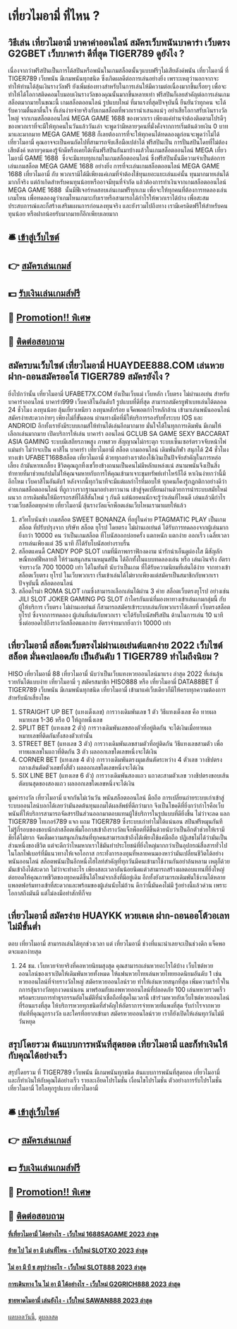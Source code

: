 # เที่ยวไมอามี่ ที่ไหน ?
## วิธีเล่น เที่ยวไมอามี่ บาคาค่าออนไลน์ สมัครเว็บพนันบาคาร่า เว็บตรง G2GBET เว็บบาคาร่า ดีที่สุด TIGER789 ดูยังไง ?
เนื่องจากว่าฟรีสปินเป็นการได้สปินหรือพนันในเกมสล็อตนั้นๆแบบฟรีๆไม่เสียตังค์พนัน เที่ยวไมอามี่ ที่ TIGER789 เว็บพนัน มีเกมพนันทุกชนิด ซึ่งเกิดผลดีต่อการเล่นอย่างยิ่ง เพราะเหตุว่านอกจากจะทำให้ท่านได้ลุ้นเงินรางวัลฟรี ยังเพิ่มช่องทางสำหรับในการเล่นให้มีความต่อเนื่องมากขึ้นเรื่อยๆ เพื่อจะทำให้ได้โอกาสติดคอมโบมอบเงินรางวัลของคุณนั้นมากขึ้นหลายเท่า ฟรีสปินก็เลยสำคัญต่อการเล่นเกมสล็อตมากมายในขณะนี้ เกมสล็อตออนไลน์ รูปแบบใหม่ ที่มาแรงที่สุดปัจจุบันนี้ ยืนยันว่าทุกคน จะได้รับความตื่นตาตื่นใจ ที่เล่นง่ายจ่ายจริงกับเกมสล็อตที่พวกเรานำเสนอแน่ๆ อย่าเสียโอกาสรับเงินรางวัลใหญ่ จากเกมสล็อตออนไลน์ MEGA GAME 1688 ของพวกเรา
เพียงแค่ท่านจำต้องติดตามโปรดีๆ ของพวกเราที่จะมีให้ทุกคนในวันแล้ววันเล่า จะพูดว่ามีหลายๆคนที่มั่งคั่งจากการเริ่มต้นด้วยเงิน 0 บาทมาและมากมาย MEGA GAME 1688 ก็เลยต้องการที่จะให้ทุกคนได้ทดลองดูก่อนจะพูดว่าไม่ได้ เที่ยวไมอามี่ คุณอาจจะเป็นคนถัดไปที่สามารถจับเสือมือเปล่าได้ ฟรีสปินเป็น การปั่นสปินโดยที่ไม่ต้องเสียตังค์ หลายๆคนคงรู้จักดีหรือเคยได้เห็นฟรีสปินกันมาบ้างแล้วในเกมสล็อตออนไลน์ MEGA เที่ยวไมอามี่ GAME 1688  ซึ่งจะมีแทบทุกเกมในเกมสล็อตออนไลน์ ซึ่งฟรีสปินนั้นมีความจำเป็นต่อการเล่นเกมสล็อต MEGA GAME 1688 อย่างยิ่ง
การที่จะเล่นเกมสล็อตออนไลน์ MEGA GAME 1688 เที่ยวไมอามี่ กับ พวกเรามิได้มีเพียงแค่เกมที่จำต้องใช้ทุนเยอะแยะเล่นแค่นั้น ทุนมากมายเล่นได้มากก็จริง แต่ถ้าเกิดสำหรับคนทุนน้อยหรืออาจมีทุนที่จำกัด แล้วต้องการทำเงินจากเกมสล็อตออนไลน์ MEGA GAME 1688  นั้นมีฟีเจอร์ทดสอบเล่นเกมฟรีทุกเกม เพื่อจะให้ทุกคนที่ต้องการทดลองเล่นเกมไหน เพื่อทดลองดูว่าเกมไหนเกมาะกับเราหรือสามารถได้กำไรให้พวกเราได้บ้าง เพื่อสะสมประสบการณ์และก็สร้างเสริมแผนการก่อนลงทุนจริง และยังรวมไปถึงทาง เรามีเครดิตฟรีให้สำหรับคนทุนน้อย หรือฝากน้อยรับมากมายก็อีกเพียบเลยมาก

## 🛎 [เข้าสู่เว็บไซต์](https://bit.ly/3SdLNi2)
## 👉 [สมัครเล่นเกมส์](https://bit.ly/3SdLNi2)
## 💵 [รับเงินเล่นเกมส์ฟรี](https://bit.ly/3dyRKHj)
## 👑 [Promotion!! พิเศษ](https://bit.ly/3dyRKHj)
## 📱 [ติดต่อสอบถาม](https://bit.ly/3dyRKHj)

## สมัครบนเว็บไซต์ เที่ยวไมอามี่ HUAYDEE888.COM เล่นหวยฝาก-ถอนสมัครออโต้ TIGER789 สมัครยังไง ?
ยิ่งไปกว่านั้น เที่ยวไมอามี่ UFABET7X.COM ยังเป็นเว็บแม่ เว็บหลัก เว็บตรง ไม่ผ่านเอเย่น สำหรับ บาคาร่าออนไลน์ บาคาร่า999 เว็บคาสิโนอันดับ1 รูปแบบที่ดีที่สุด สามารถสมัครยูฟ่าเบทเล่นได้ตลอด 24 ชั่วโมง ลงทุนน้อย ลุ้นเยี่ยวเหนียว ลงทุนหลักร้อย แจ็คพอตกำไรหลักล้าน เข้ามาเล่นพนันออนไลน์ สมัครง่ายสะดวกง่ายๆ เพียงไม่กี่ขั้นตอน ผ่านทางมือที่มีให้บริการรองรับทั้งระบบ IOS และ ANDROID อีกทั้งเรายังมีระบบเกมส์ให้ท่านได้เล่นอีกมากมาย มั่นใจได้ในทุกการเดิมพัน มีเกมให้เลือกเล่นมากมาย เปิดบริการให้เล่น บาคาร่า ออนไลน์ GCLUB SA GAME SEXY BACCARAT ASIA GAMING ระบบมีเสถียรภาพสูง ภาพสวย สัญญาณไม่กระตุก ระบบเซ็นเซอร์ตรวจจับหน้าไพ่แม่นยำ ไม่ว่าจะเป็น คาสิโน บาคาร่า เที่ยวไมอามี่ สล็อต เกมออนไลน์ เดิมพันกีฬา สนุกได้ 24 ชั่วโมง ทางเข้า UFABET1688สล็อต เที่ยวไมอามี่ ด้วยทุกอย่างเราต้องใช้เงินเป็นปัจจัยสำคัญในการหล่อเลี้ยง ถ้ามันหายเกลี้ยง ชีวิตคุณถูกทิ้งเขวี้ยงข้างถนนเป็นคนไม่มีหลักแหล่งแน่ สนามพนันจึงเป็นสิ่งท้าทายที่มาช่วยแก้ปมไม่ให้คุณจมหายกับการให้คุณเข้ามาเจาะขุมทรัพย์เท่าไหร่ก็ได้ หาเงินง่ายกว่านี้มีอีกไหม เว็บคาสิโนอันดับ1 หลังจากนี้ทุกวินาทีจะมีแต่ผลกำไรที่มอบให้ ทุกคนก็คงรู้กฎกติกาอย่างดีว่า ค่ายเกมสล็อตออนไลน์ ที่ถูกวางรากฐานมาอย่างยาวนาน เข้าสู่จุดเปลี่ยนผ่านด้วยการนำระบบสมัยใหม่ผนวก การเดิมพันให้มีอรรถรสที่ได้สีสันใหม่ ๆ กันดี แต่น้อยคนนักจะรู้ว่าเล่นที่ไหนดี เล่นแล้วมีกำไร รวมเว็บสล็อตทุกค่าย เที่ยวไมอามี่ ลุ้นรางวัลแจ๊กพ็อตเล่นเว็บไหนเรามาเผยให้แล้ว
1. สวีทโบนันซ่า เกมสล็อต SWEET BONANZA ที่อยู่ในค่าย PTAGMATIC PLAY เป็นเกมสล็อต ที่ปรับปรุงจาก บริษัท สล็อต ยุโรป โดยตรง ไม่ผ่านเอเย่นต์ ได้รับการทดลองจากผู้เล่นมากยิ่งกว่า 10000 คน ว่าเป็นเกมสล็อต ที่โบนัสออกบ่อยครั้ง แตกหนัก แตกง่าย ออกเร็ว เฉลี่ยเวลาการเล่นเพียงแต่ 35 นาที ก็ได้รับโบนัสอย่างราบรื่น
2. สล็อตแคนดี้ CANDY POP SLOT เกมที่มีภาพกราฟิกงดงาม น่ารักน่าเอ็นดูผ่องใส มีสัญลักษณืทอฟฟี่หลายสี ให้ร่วมสนุกสนานหมุนสปิน ได้อีกทั้งในแบบทดลองเล่น หรือ เล่นเงินจริง อัตราจ่ายรางวัล 700 10000 เท่า ได้ในทันที นับว่าเป็นเกม ที่ได้รับความนิยมที่เล่นได้ง่าย จากทางเข้า สล็อตเว็บตรง ยุโรป ในเว็บพวกเรา เริ่มเข้าเล่นได้ไม่ยากเพียงแต่สมัครเป็นสมาชิกกับพวกเราปัจจุบันนี้ สล็อตออนไลน์
3. สล็อตโรม่า ROMA SLOT เกมซึ่งสามารถเลือกเล่นได้ผ่าน 3 ค่าย สล็อตเว็บตรงยุโรป อย่างเช่น JILI SLOT JOKER GAMING PG SLOT ถ้าใครกันแน่ที่มองหาทางเข้าเล่นเกมกลุ่มนี้ กับ ผู้ให้บริการ เว็บตรง ไม่ผ่านเอเย่นต์ ก็สามารถสมัครเข้าระบบเล่นกับพวกเราได้เลยที่ เว็บตรงสล็อตยุโรป ซึ่งจากการทดลอง ผู้เล่นที่เล่นกับพวกเรา จะได้รับโบนัสฟรีสปิน ด้านในการเล่น 10 นาที ซึ่งต่อยอดไปถึงรางวัลสล็อตแตกง่าย อัตราจ่ายมากยิ่งกว่า 10000 เท่า

## เที่ยวไมอามี่ สล็อตเว็บตรงไม่ผ่านเอเย่นต์แตกง่าย 2022 เว็บไซต์ สล็อต มั่นคงปลอดภัย เป็นอันดับ 1 TIGER789 ทำไมถึงนิยม ?
HISO เที่ยวไมอามี่ 88 เที่ยวไมอามี่ นับว่าเป็นเว็บแทงหวยออนไลน์มาแรง ล่าสุด 2022 ที่เล่นลุ้นรวยกันได้แบบง่าย เที่ยวไมอามี่ ๆ สมัครสมาชิก HISO888 หรือ เที่ยวไมอามี่ DATA88BET ที่ TIGER789 เว็บพนัน มีเกมพนันทุกชนิด เที่ยวไมอามี่ เข้ามาแค่เว็บเดียวก็มีให้ครบทุกความต้องการสำหรับนักเสี่ยงโชค
1. STRAIGHT UP BET (แทงเต็งเลข) การวางเดิมพันเลข 1 ตัว วิธีแทงเต็งเลข คือ ทายผลหมายเลข 1-36 หรือ 0 ให้ถูกหนึ่งเลข
2. SPLIT BET (แทงเลข 2 ตัว) การวางเดิมพันเลขสองตัวที่อยู่ติดกัน จะได้เงินเมื่อทายผลหมายเลขที่ติดกันทั้งสองตัวเท่านั้น
3. STREET BET (แทงเลข 3 ตัว) การวางเดิมพันเลขสามตัวที่อยู่ติดกัน วิธีแทงเลขสามตัว เพื่อทายผลเลขในแถวที่ติดกัน 3 ตัว ผลออกเลขใดเลขหนึ่งจะได้เงิน
4. CORNER BET (แทงเลข 4 ตัว) การวางเดิมพันตรงมุมเส้นตัดระหว่าง 4 ตัวเลข วางชิปตรงกลางเส้นตัดตัวเลขทั้งสี่ตัว ผลออกเลขใดเลขหนึ่งจะได้เงิน
5. SIX LINE BET (แทงเลข 6 ตัว) การวางเดิมพันสองแถว แถวละสามตัวเลข วางชิปตรงขอบเส้นตัดบนสุดของสองแถว ผลออกเลขใดเลขหนึ่งจะได้เงิน

มูลค่ารางวัล เที่ยวไมอามี่ แจกกันไม่เว้นวัน พนันสล็อตออนไลน์ มือถือ การเปลี่ยนถ่ายระบบเก่าเข้าสู่ระบบออนไลน์บอกได้เลยว่ามันลดต้นทุนแถมได้ผลลัพธ์ที่ดีกว่ามาก จึงเป็นโชคดีที่ยิ่งกว่ากำไรคือเว็บพนันที่ให้บริการสามารถจัดสรรปันส่วนออกมาตอบแทนผู้ใช้บริการในรูปแบบที่ดียิ่งขึ้น ไม่ว่าจะลด แลก TIGER789 ไทเกอร์789 แจก แถม TIGER789 ซึ่งระบบเก่าทำไม่ได้แน่นอน สปินฟรีหมุนกันทีไม่รู้กี่รอบของชอบนักล่าสล็อตเพิ่มโอกาสเข้าถึงรางวัลแจ็กพ็อตที่ดีขึ้นด้วยนับว่าเป็นอีกตัวช่วยให้เรามีชัยได้ไม่ยาก
จัดเต็มความสนุกเกินล้นที่ทุกคนสามารถเข้าถึงได้เพียงใช้แค่มือถือ ปฏิเสธไม่ได้ว่ามันเป็นส่วนหนึ่งของชีวิต แต่จะดีกว่าไหมหากเราใช้มันทำประโยชน์ที่ยิ่งใหญ่มากกว่าเป็นอุปกรณ์สื่อสารทั่วไป ในโลกไฟเบอร์ที่มีแนวทางให้เจอโอกาส กระทั่งการลงทุนที่หลายคนมองหาว่ามันเปลี่ยนชีวิตได้อย่างพนันออนไลน์ สล็อตพนันเป็นอีกหนึ่งไฮไลท์สำคัญที่ทุกวันมีคนเข้ามาใช้งานกันอย่าล้นหลาม เหตุก็ด้วยมันเข้าถึงได้สะดวก ไม่ว่าจะทำอะไร เพียงสละเวลาอันน้อยนิดแต่วสามารถสร้างผลตอบแทนที่ยิ่งใหญ่ต่อยอดให้คุณภาพชีวิตของทุกคนดีขึ้นได้ใหม่จากสิ่งที่มีอยู่เดิม อีกทั้งยังสามารถเดิมพันใช้งานได้หลายแพลตฟอร์มทางเข้าที่สะดวกและพร้อมของผู้เล่นนับไม่ถ้วน ดีกว่านี้มันคงไม่มี รู้อย่างนี้แล้วด่วน เพราะโอกาสถึงมันมี แต่ไม่ลงมือทำสักทีก็จบ

## เที่ยวไมอามี่ สมัครง่าย HUAYKK หวยเคเค ฝาก-ถอนออโต้วอเลทไม่มีขั้นต่ำ
ตอบ เที่ยวไมอามี่ สามารถเล่นได้ทุกช่วงเวลา แต่ เที่ยวไมอามี่ ช่วงที่แนะนำเลยจะเป็นช่วงดึก แจ็คพอตจะแตกง่ายสุด
1. 24 ชม. เว็บหวยจ่ายจริงที่คอหวยนิยมสุงสุด คุณสามารถเล่นหวยอะไรได้บ้าง เว็บไซต์หวยออนไลน์ของเราเปิดให้เดิมพันหวยทั้งหมด ให้แฟนหวยไทยเล่นหวยไทยยอดนิยมอันดับ 1 เช่น หวยออนไลน์ที่จ่ายรางวัลใหญ่ สมัครหวยออนไลน์รวย ทำให้เล่นหวยสนุกที่สุด เพิ่มความเร้าใจในกการลุ้นรางวัลทุกงวดแน่นอน มาพร้อมกับแอพหวยออนไลน์ที่ปลอดภัย 100 เล่นหหวยรวดเร็ว พร้อมระบบการทำธุรกรรมอัตโนมัติที่น่าเชื่อถือที่สุดในเวลานี้ เข้าร่วมหวยกับเว็บไซต์หวยออนไลน์ที่ร้อนแรงที่สุด ให้บริการหวยทุกชนิดที่สำคัญให้อัตราการจ่ายหวยที่แพงที่สุด รับกำไรจากหวยทันทีที่คุณถูกรางวัล และใครที่อยากเข้ามา สมัครหวยออนไลน์รวย เราก็ยังเปิดให้เล่นทุกวันไม่มีวันหยุด

## สรุปโดยรวม ต้นแบบการพนันที่สุดยอด เที่ยวไมอามี่ และก็ทำเงินให้กับคุณได้อย่างเร็ว
สรุปโดยรวม ที่ TIGER789 เว็บพนัน มีเกมพนันทุกชนิด ต้นแบบการพนันที่สุดยอด เที่ยวไมอามี่ และก็ทำเงินให้กับคุณได้อย่างเร็ว รายละเอียดโปรโมชั่น
เงื่อนไขโปรโมชั่น
ตัวอย่างการรับโปรโมชั่น เที่ยวไมอามี่ ไฮโลทุกรูปแบบ เที่ยวไมอามี่

## 🛎 [เข้าสู่เว็บไซต์](https://bit.ly/3SdLNi2)
## 👉 [สมัครเล่นเกมส์](https://bit.ly/3SdLNi2)
## 💵 [รับเงินเล่นเกมส์ฟรี](https://bit.ly/3dyRKHj)
## 👑 [Promotion!! พิเศษ](https://bit.ly/3dyRKHj)
## 📱 [ติดต่อสอบถาม](https://bit.ly/3dyRKHj)

#### [ที่เที่ยวไมอามี่ ได้อย่างไร - เว็บใหม่ 1688SAGAME 2023 ล่าสุด](https://atom.io/themes/ที่เที่ยวไมอามี่%20ได้อย่างไร%20-%20เว็บใหม่%201688sagame%202023%20ล่าสุด)
#### [ย้าย ไป ไม่ อา มี เล่นที่ไหน - เว็บใหม่ SLOTXO 2023 ล่าสุด](https://atom.io/themes/ย้าย%20ไป%20ไม่%20อา%20มี%20เล่นที่ไหน%20-%20เว็บใหม่%20slotxo%202023%20ล่าสุด)
#### [ไม่ อา มี บี ช สรุปว่าอะไร - เว็บใหม่ SLOT888 2023 ล่าสุด](https://atom.io/themes/ไม่%20อา%20มี%20บี%20ช%20สรุปว่าอะไร%20-%20เว็บใหม่%20slot888%202023%20ล่าสุด)
#### [การเดินทาง ใน ไม่ อา มี ได้อย่างไร - เว็บใหม่ G2GRICH888 2023 ล่าสุด](https://atom.io/themes/การเดินทาง%20ใน%20ไม่%20อา%20มี%20ได้อย่างไร%20-%20เว็บใหม่%20g2grich888%202023%20ล่าสุด)
#### [ชายหาดไมอามี่ เล่นยังไง - เว็บใหม่ SAWAN888 2023 ล่าสุด](https://atom.io/themes/ชายหาดไมอามี่%20เล่นยังไง%20-%20เว็บใหม่%20sawan888%202023%20ล่าสุด)

[ผลบอลวันนี้](https://siamsport.tv "ผลบอลวันนี้"), [ดูบอลสด](https://siamsport.tv/ดูบอลสด "ดูบอลสด")